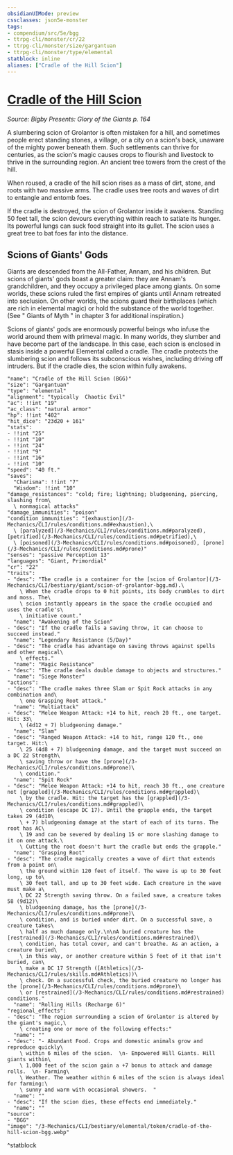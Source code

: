 ```yaml
---
obsidianUIMode: preview
cssclasses: json5e-monster
tags:
- compendium/src/5e/bgg
- ttrpg-cli/monster/cr/22
- ttrpg-cli/monster/size/gargantuan
- ttrpg-cli/monster/type/elemental
statblock: inline
aliases: ["Cradle of the Hill Scion"]
---
```

# [Cradle of the Hill Scion](3-Mechanics\CLI\bestiary\elemental/cradle-of-the-hill-scion-bgg.md)
*Source: Bigby Presents: Glory of the Giants p. 164*  

A slumbering scion of Grolantor is often mistaken for a hill, and sometimes people erect standing stones, a village, or a city on a scion's back, unaware of the mighty power beneath them. Such settlements can thrive for centuries, as the scion's magic causes crops to flourish and livestock to thrive in the surrounding region. An ancient tree towers from the crest of the hill.

When roused, a cradle of the hill scion rises as a mass of dirt, stone, and roots with two massive arms. The cradle uses tree roots and waves of dirt to entangle and entomb foes.

If the cradle is destroyed, the scion of Grolantor inside it awakens. Standing 50 feet tall, the scion devours everything within reach to satiate its hunger. Its powerful lungs can suck food straight into its gullet. The scion uses a great tree to bat foes far into the distance.

## Scions of Giants' Gods

Giants are descended from the All-Father, Annam, and his children. But scions of giants' gods boast a greater claim: they are Annam's grandchildren, and they occupy a privileged place among giants. On some worlds, these scions ruled the first empires of giants until Annam retreated into seclusion. On other worlds, the scions guard their birthplaces (which are rich in elemental magic) or hold the substance of the world together. (See " Giants of Myth " in chapter 3 for additional inspiration.)

Scions of giants' gods are enormously powerful beings who infuse the world around them with primeval magic. In many worlds, they slumber and have become part of the landscape. In this case, each scion is enclosed in stasis inside a powerful Elemental called a cradle. The cradle protects the slumbering scion and follows its subconscious wishes, including driving off intruders. But if the cradle dies, the scion within fully awakens.

```statblock
"name": "Cradle of the Hill Scion (BGG)"
"size": "Gargantuan"
"type": "elemental"
"alignment": "typically  Chaotic Evil"
"ac": !!int "19"
"ac_class": "natural armor"
"hp": !!int "402"
"hit_dice": "23d20 + 161"
"stats":
- !!int "25"
- !!int "10"
- !!int "24"
- !!int "9"
- !!int "16"
- !!int "10"
"speed": "40 ft."
"saves":
  "Charisma": !!int "7"
  "Wisdom": !!int "10"
"damage_resistances": "cold; fire; lightning; bludgeoning, piercing, slashing from\
  \ nonmagical attacks"
"damage_immunities": "poison"
"condition_immunities": "[exhaustion](/3-Mechanics/CLI/rules/conditions.md#exhaustion),\
  \ [paralyzed](/3-Mechanics/CLI/rules/conditions.md#paralyzed), [petrified](/3-Mechanics/CLI/rules/conditions.md#petrified),\
  \ [poisoned](/3-Mechanics/CLI/rules/conditions.md#poisoned), [prone](/3-Mechanics/CLI/rules/conditions.md#prone)"
"senses": "passive Perception 13"
"languages": "Giant, Primordial"
"cr": "22"
"traits":
- "desc": "The cradle is a container for the [scion of Grolantor](/3-Mechanics/CLI/bestiary/giant/scion-of-grolantor-bgg.md).\
    \ When the cradle drops to 0 hit points, its body crumbles to dirt and moss. The\
    \ scion instantly appears in the space the cradle occupied and uses the cradle's\
    \ initiative count."
  "name": "Awakening of the Scion"
- "desc": "If the cradle fails a saving throw, it can choose to succeed instead."
  "name": "Legendary Resistance (5/Day)"
- "desc": "The cradle has advantage on saving throws against spells and other magical\
    \ effects."
  "name": "Magic Resistance"
- "desc": "The cradle deals double damage to objects and structures."
  "name": "Siege Monster"
"actions":
- "desc": "The cradle makes three Slam or Spit Rock attacks in any combination and\
    \ one Grasping Root attack."
  "name": "Multiattack"
- "desc": "Melee Weapon Attack: +14 to hit, reach 20 ft., one target. Hit: 33\
    \ (4d12 + 7) bludgeoning damage."
  "name": "Slam"
- "desc": "Ranged Weapon Attack: +14 to hit, range 120 ft., one target. Hit:\
    \ 25 (4d8 + 7) bludgeoning damage, and the target must succeed on a DC 22 Strength\
    \ saving throw or have the [prone](/3-Mechanics/CLI/rules/conditions.md#prone)\
    \ condition."
  "name": "Spit Rock"
- "desc": "Melee Weapon Attack: +14 to hit, reach 30 ft., one creature not [grappled](/3-Mechanics/CLI/rules/conditions.md#grappled)\
    \ by the cradle. Hit: the target has the [grappled](/3-Mechanics/CLI/rules/conditions.md#grappled)\
    \ condition (escape DC 17). Until the grapple ends, the target takes 29 (4d10\
    \ + 7) bludgeoning damage at the start of each of its turns. The root has AC\
    \ 19 and can be severed by dealing 15 or more slashing damage to it on one attack.\
    \ Cutting the root doesn't hurt the cradle but ends the grapple."
  "name": "Grasping Root"
- "desc": "The cradle magically creates a wave of dirt that extends from a point on\
    \ the ground within 120 feet of itself. The wave is up to 30 feet long, up to\
    \ 30 feet tall, and up to 30 feet wide. Each creature in the wave must make a\
    \ DC 22 Strength saving throw. On a failed save, a creature takes 58 (9d12)\
    \ bludgeoning damage, has the [prone](/3-Mechanics/CLI/rules/conditions.md#prone)\
    \ condition, and is buried under dirt. On a successful save, a creature takes\
    \ half as much damage only.\n\nA buried creature has the [restrained](/3-Mechanics/CLI/rules/conditions.md#restrained)\
    \ condition, has total cover, and can't breathe. As an action, a creature buried\
    \ in this way, or another creature within 5 feet of it that isn't buried, can\
    \ make a DC 17 Strength ([Athletics](/3-Mechanics/CLI/rules/skills.md#Athletics))\
    \ check. On a successful check, the buried creature no longer has the [prone](/3-Mechanics/CLI/rules/conditions.md#prone)\
    \ or [restrained](/3-Mechanics/CLI/rules/conditions.md#restrained) conditions."
  "name": "Rolling Hills (Recharge 6)"
"regional_effects":
- "desc": "The region surrounding a scion of Grolantor is altered by the giant's magic,\
    \ creating one or more of the following effects:"
  "name": ""
- "desc": "- Abundant Food. Crops and domestic animals grow and reproduce quickly\
    \ within 6 miles of the scion.  \n- Empowered Hill Giants. Hill giants within\
    \ 1,000 feet of the scion gain a +7 bonus to attack and damage rolls.  \n- Farming\
    \ Weather. The weather within 6 miles of the scion is always ideal for farming:\
    \ sunny and warm with occasional showers.  "
  "name": ""
- "desc": "If the scion dies, these effects end immediately."
  "name": ""
"source":
- "BGG"
"image": "/3-Mechanics/CLI/bestiary/elemental/token/cradle-of-the-hill-scion-bgg.webp"
```
^statblock